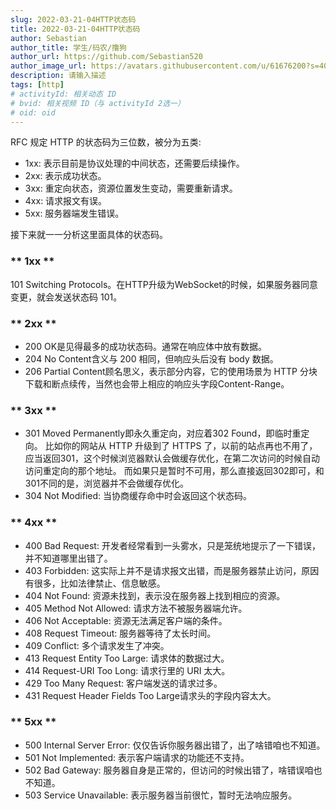 ```yaml
---
slug: 2022-03-21-04HTTP状态码
title: 2022-03-21-04HTTP状态码
author: Sebastian
author_title: 学生/码农/撸狗
author_url: https://github.com/Sebastian520
author_image_url: https://avatars.githubusercontent.com/u/61676200?s=40&v=4
description: 请输入描述
tags: [http]
# activityId: 相关动态 ID
# bvid: 相关视频 ID（与 activityId 2选一）
# oid: oid
---
```


RFC 规定 HTTP 的状态码为三位数，被分为五类:

* 1xx: 表示目前是协议处理的中间状态，还需要后续操作。
* 2xx: 表示成功状态。
* 3xx: 重定向状态，资源位置发生变动，需要重新请求。
* 4xx: 请求报文有误。
* 5xx: 服务器端发生错误。

接下来就一一分析这里面具体的状态码。

### ** 1xx **  
101 Switching Protocols。在HTTP升级为WebSocket的时候，如果服务器同意变更，就会发送状态码 101。

### ** 2xx **  
* 200 OK是见得最多的成功状态码。通常在响应体中放有数据。
* 204 No Content含义与 200 相同，但响应头后没有 body 数据。
* 206 Partial Content顾名思义，表示部分内容，它的使用场景为 HTTP 分块下载和断点续传，当然也会带上相应的响应头字段Content-Range。

### ** 3xx **  
* 301 Moved Permanently即永久重定向，对应着302 Found，即临时重定向。
比如你的网站从 HTTP 升级到了 HTTPS 了，以前的站点再也不用了，应当返回301，这个时候浏览器默认会做缓存优化，在第二次访问的时候自动访问重定向的那个地址。
而如果只是暂时不可用，那么直接返回302即可，和301不同的是，浏览器并不会做缓存优化。
* 304 Not Modified: 当协商缓存命中时会返回这个状态码。

### ** 4xx **  
* 400 Bad Request: 开发者经常看到一头雾水，只是笼统地提示了一下错误，并不知道哪里出错了。
* 403 Forbidden: 这实际上并不是请求报文出错，而是服务器禁止访问，原因有很多，比如法律禁止、信息敏感。
* 404 Not Found: 资源未找到，表示没在服务器上找到相应的资源。
* 405 Method Not Allowed: 请求方法不被服务器端允许。
* 406 Not Acceptable: 资源无法满足客户端的条件。
* 408 Request Timeout: 服务器等待了太长时间。
* 409 Conflict: 多个请求发生了冲突。
* 413 Request Entity Too Large: 请求体的数据过大。
* 414 Request-URI Too Long: 请求行里的 URI 太大。
* 429 Too Many Request: 客户端发送的请求过多。
* 431 Request Header Fields Too Large请求头的字段内容太大。

### ** 5xx **  
* 500 Internal Server Error: 仅仅告诉你服务器出错了，出了啥错咱也不知道。
* 501 Not Implemented: 表示客户端请求的功能还不支持。
* 502 Bad Gateway: 服务器自身是正常的，但访问的时候出错了，啥错误咱也不知道。
* 503 Service Unavailable: 表示服务器当前很忙，暂时无法响应服务。
